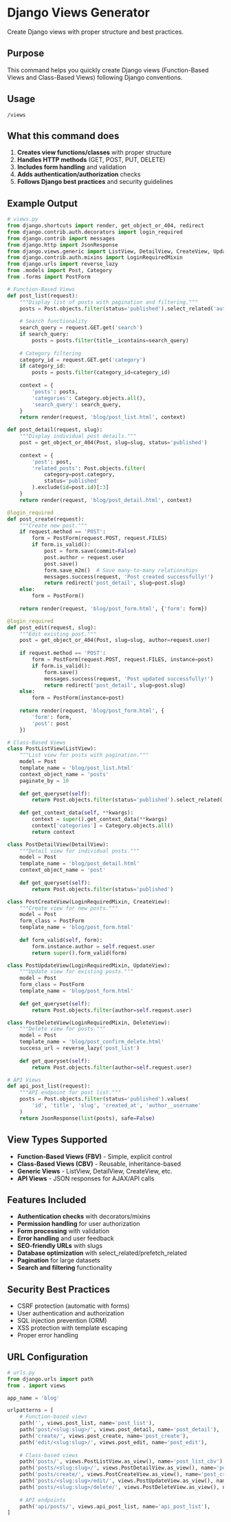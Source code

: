 # Django Views Generator

Create Django views with proper structure and best practices.

## Purpose

This command helps you quickly create Django views (Function-Based Views and Class-Based Views) following Django conventions.

## Usage

```
/views
```

## What this command does

1. **Creates view functions/classes** with proper structure
2. **Handles HTTP methods** (GET, POST, PUT, DELETE)
3. **Includes form handling** and validation
4. **Adds authentication/authorization** checks
5. **Follows Django best practices** and security guidelines

## Example Output

```python
# views.py
from django.shortcuts import render, get_object_or_404, redirect
from django.contrib.auth.decorators import login_required
from django.contrib import messages
from django.http import JsonResponse
from django.views.generic import ListView, DetailView, CreateView, UpdateView, DeleteView
from django.contrib.auth.mixins import LoginRequiredMixin
from django.urls import reverse_lazy
from .models import Post, Category
from .forms import PostForm

# Function-Based Views
def post_list(request):
    """Display list of posts with pagination and filtering."""
    posts = Post.objects.filter(status='published').select_related('author', 'category')
    
    # Search functionality
    search_query = request.GET.get('search')
    if search_query:
        posts = posts.filter(title__icontains=search_query)
    
    # Category filtering
    category_id = request.GET.get('category')
    if category_id:
        posts = posts.filter(category_id=category_id)
    
    context = {
        'posts': posts,
        'categories': Category.objects.all(),
        'search_query': search_query,
    }
    return render(request, 'blog/post_list.html', context)

def post_detail(request, slug):
    """Display individual post details."""
    post = get_object_or_404(Post, slug=slug, status='published')
    
    context = {
        'post': post,
        'related_posts': Post.objects.filter(
            category=post.category,
            status='published'
        ).exclude(id=post.id)[:3]
    }
    return render(request, 'blog/post_detail.html', context)

@login_required
def post_create(request):
    """Create new post."""
    if request.method == 'POST':
        form = PostForm(request.POST, request.FILES)
        if form.is_valid():
            post = form.save(commit=False)
            post.author = request.user
            post.save()
            form.save_m2m()  # Save many-to-many relationships
            messages.success(request, 'Post created successfully!')
            return redirect('post_detail', slug=post.slug)
    else:
        form = PostForm()
    
    return render(request, 'blog/post_form.html', {'form': form})

@login_required
def post_edit(request, slug):
    """Edit existing post."""
    post = get_object_or_404(Post, slug=slug, author=request.user)
    
    if request.method == 'POST':
        form = PostForm(request.POST, request.FILES, instance=post)
        if form.is_valid():
            form.save()
            messages.success(request, 'Post updated successfully!')
            return redirect('post_detail', slug=post.slug)
    else:
        form = PostForm(instance=post)
    
    return render(request, 'blog/post_form.html', {
        'form': form, 
        'post': post
    })

# Class-Based Views
class PostListView(ListView):
    """List view for posts with pagination."""
    model = Post
    template_name = 'blog/post_list.html'
    context_object_name = 'posts'
    paginate_by = 10
    
    def get_queryset(self):
        return Post.objects.filter(status='published').select_related('author', 'category')
    
    def get_context_data(self, **kwargs):
        context = super().get_context_data(**kwargs)
        context['categories'] = Category.objects.all()
        return context

class PostDetailView(DetailView):
    """Detail view for individual posts."""
    model = Post
    template_name = 'blog/post_detail.html'
    context_object_name = 'post'
    
    def get_queryset(self):
        return Post.objects.filter(status='published')

class PostCreateView(LoginRequiredMixin, CreateView):
    """Create view for new posts."""
    model = Post
    form_class = PostForm
    template_name = 'blog/post_form.html'
    
    def form_valid(self, form):
        form.instance.author = self.request.user
        return super().form_valid(form)

class PostUpdateView(LoginRequiredMixin, UpdateView):
    """Update view for existing posts."""
    model = Post
    form_class = PostForm
    template_name = 'blog/post_form.html'
    
    def get_queryset(self):
        return Post.objects.filter(author=self.request.user)

class PostDeleteView(LoginRequiredMixin, DeleteView):
    """Delete view for posts."""
    model = Post
    template_name = 'blog/post_confirm_delete.html'
    success_url = reverse_lazy('post_list')
    
    def get_queryset(self):
        return Post.objects.filter(author=self.request.user)

# API Views
def api_post_list(request):
    """API endpoint for post list."""
    posts = Post.objects.filter(status='published').values(
        'id', 'title', 'slug', 'created_at', 'author__username'
    )
    return JsonResponse(list(posts), safe=False)
```

## View Types Supported

- **Function-Based Views (FBV)** - Simple, explicit control
- **Class-Based Views (CBV)** - Reusable, inheritance-based
- **Generic Views** - ListView, DetailView, CreateView, etc.
- **API Views** - JSON responses for AJAX/API calls

## Features Included

- **Authentication checks** with decorators/mixins
- **Permission handling** for user authorization
- **Form processing** with validation
- **Error handling** and user feedback
- **SEO-friendly URLs** with slugs
- **Database optimization** with select_related/prefetch_related
- **Pagination** for large datasets
- **Search and filtering** functionality

## Security Best Practices

- CSRF protection (automatic with forms)
- User authentication and authorization
- SQL injection prevention (ORM)
- XSS protection with template escaping
- Proper error handling

## URL Configuration

```python
# urls.py
from django.urls import path
from . import views

app_name = 'blog'

urlpatterns = [
    # Function-based views
    path('', views.post_list, name='post_list'),
    path('post/<slug:slug>/', views.post_detail, name='post_detail'),
    path('create/', views.post_create, name='post_create'),
    path('edit/<slug:slug>/', views.post_edit, name='post_edit'),
    
    # Class-based views
    path('posts/', views.PostListView.as_view(), name='post_list_cbv'),
    path('posts/<slug:slug>/', views.PostDetailView.as_view(), name='post_detail_cbv'),
    path('posts/create/', views.PostCreateView.as_view(), name='post_create_cbv'),
    path('posts/<slug:slug>/edit/', views.PostUpdateView.as_view(), name='post_edit_cbv'),
    path('posts/<slug:slug>/delete/', views.PostDeleteView.as_view(), name='post_delete_cbv'),
    
    # API endpoints
    path('api/posts/', views.api_post_list, name='api_post_list'),
]
```

